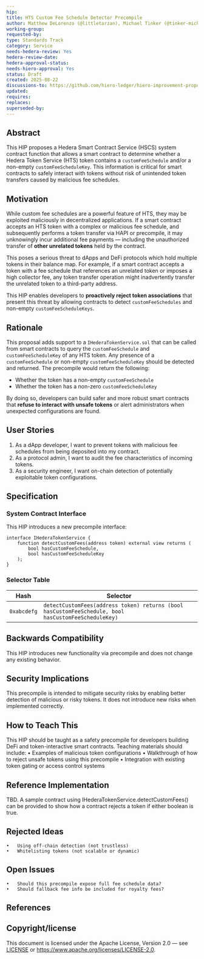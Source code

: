 ```yaml
---
hip: 
title: HTS Custom Fee Schedule Detector Precompile
author: Matthew DeLorenzo (@littletarzan), Michael Tinker (@tinker-michaelj)
working-group:
requested-by:
type: Standards Track
category: Service
needs-hedera-review: Yes
hedera-review-date:
hedera-approval-status:
needs-hiero-approval: Yes
status: Draft
created: 2025-08-22
discussions-to: https://github.com/hiero-ledger/hiero-improvement-proposals/discussions/1096
updated:
requires: 
replaces: 
superseded-by: 
---
```


## Abstract
This HIP proposes a Hedera Smart Contract Service (HSCS) system contract function that allows a smart contract to determine whether a Hedera Token Service (HTS) token contains a `customFeeSchedule` and/or a non-empty `customFeeScheduleKey`. This information is critical for smart contracts to safely interact with tokens without risk of unintended token transfers caused by malicious fee schedules.

## Motivation
While custom fee schedules are a powerful feature of HTS, they may be exploited maliciously in decentralized applications. If a smart contract accepts an HTS token with a complex or malicious fee schedule, and subsequently performs a token transfer via HAPI or precompile, it may unknowingly incur additional fee payments — including the unauthorized transfer of **other unrelated tokens** held by the contract.

This poses a serious threat to dApps and DeFi protocols which hold multiple tokens in their balance map. For example, if a smart contract accepts a token with a fee schedule that references an unrelated token or imposes a high collector fee, any token transfer operation might inadvertently transfer the unrelated token to a third-party address.

This HIP enables developers to **proactively reject token associations** that present this threat by allowing contracts to detect `customFeeSchedules` and non-empty `customFeeScheduleKeys`.

## Rationale
This proposal adds support to a `IHederaTokenService.sol` that can be called from smart contracts to query the `customFeeSchedule` and `customFeeScheduleKey` of any HTS token. Any presence of a `customFeeSchedule` or non-empty `customFeeScheduleKey` should be detected and returned.
The precompile would return the following:

- Whether the token has a non-empty `customFeeSchedule`
- Whether the token has a non-zero `customFeeScheduleKey`

By doing so, developers can build safer and more robust smart contracts that **refuse to interact with unsafe tokens** or alert administrators when unexpected configurations are found.

## User Stories
1. As a dApp developer, I want to prevent tokens with malicious fee schedules from being deposited into my contract.
2. As a protocol admin, I want to audit the fee characteristics of incoming tokens.
3. As a security engineer, I want on-chain detection of potentially exploitable token configurations.

## Specification

### System Contract Interface
This HIP introduces a new precompile interface:

```solidity
interface IHederaTokenService {
    function detectCustomFees(address token) external view returns (
        bool hasCustomFeeSchedule,
        bool hasCustomFeeScheduleKey
    );
}
```


### Selector Table

| Hash          | Selector                                                                                                                                                             |
|---------------|----------------------------------------------------------------------------------------------------------------------------------------------------------------------|
| `0xabcdefg`  | `detectCustomFees(address token) returns (bool hasCustomFeeSchedule, bool hasCustomFeeScheduleKey)` |


## Backwards Compatibility
This HIP introduces new functionality via precompile and does not change any existing behavior.

## Security Implications
This precompile is intended to mitigate security risks by enabling better detection of malicious or risky tokens. It does not introduce new risks when implemented correctly.

## How to Teach This
This HIP should be taught as a safety precompile for developers building DeFi and token-interactive smart contracts. Teaching materials should include:
	•	Examples of malicious token configurations
	•	Walkthrough of how to reject unsafe tokens using this precompile
	•	Integration with existing token gating or access control systems

## Reference Implementation
TBD. A sample contract using IHederaTokenService.detectCustomFees() can be provided to show how a contract rejects a token if either boolean is true.

## Rejected Ideas
	•	Using off-chain detection (not trustless)
	•	Whitelisting tokens (not scalable or dynamic)

## Open Issues
	•	Should this precompile expose full fee schedule data?
	•	Should fallback fee info be included for royalty fees?

## References

## Copyright/license
This document is licensed under the Apache License, Version 2.0 —
see [LICENSE](../LICENSE) or <https://www.apache.org/licenses/LICENSE-2.0>.

